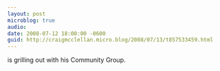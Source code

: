 ```yaml
---
layout: post
microblog: true
audio: 
date: 2008-07-12 18:00:00 -0600
guid: http://craigmcclellan.micro.blog/2008/07/13/t857533459.html
---
```

is grilling out with his Community Group.
